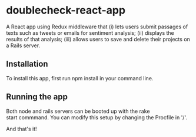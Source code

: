 # doublecheck-react-app
A React app using Redux middleware that (i) lets users submit passages of texts such as tweets or emails for sentiment analysis; (ii) displays the results of that analysis; (iii) allows users to save and delete their projects on a Rails server.

## Installation
To install this app, first run npm install in your command line.

## Running the app
Both node and rails servers can be booted up with the rake start commmand. You can modify this setup by changing the Procfile in '/'.

And that's it!
